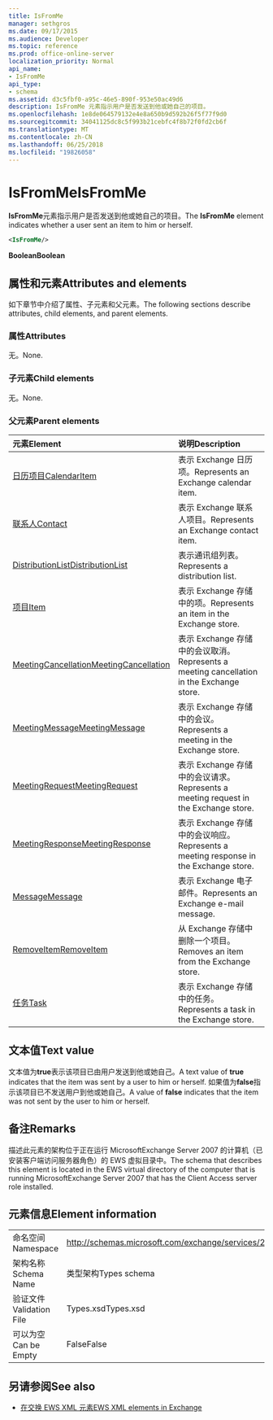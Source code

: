 ```yaml
---
title: IsFromMe
manager: sethgros
ms.date: 09/17/2015
ms.audience: Developer
ms.topic: reference
ms.prod: office-online-server
localization_priority: Normal
api_name:
- IsFromMe
api_type:
- schema
ms.assetid: d3c5fbf0-a95c-46e5-890f-953e50ac49d6
description: IsFromMe 元素指示用户是否发送到他或她自己的项目。
ms.openlocfilehash: 1e8de064579132e4e8a650b9d592b26f5f77f9d0
ms.sourcegitcommit: 34041125dc8c5f993b21cebfc4f8b72f0fd2cb6f
ms.translationtype: MT
ms.contentlocale: zh-CN
ms.lasthandoff: 06/25/2018
ms.locfileid: "19826058"
---
```

# <a name="isfromme"></a><span data-ttu-id="204a4-103">IsFromMe</span><span class="sxs-lookup"><span data-stu-id="204a4-103">IsFromMe</span></span>

<span data-ttu-id="204a4-104">**IsFromMe**元素指示用户是否发送到他或她自己的项目。</span><span class="sxs-lookup"><span data-stu-id="204a4-104">The **IsFromMe** element indicates whether a user sent an item to him or herself.</span></span> 
  
```xml
<IsFromMe/>
```

 <span data-ttu-id="204a4-105">**Boolean**</span><span class="sxs-lookup"><span data-stu-id="204a4-105">**Boolean**</span></span>
## <a name="attributes-and-elements"></a><span data-ttu-id="204a4-106">属性和元素</span><span class="sxs-lookup"><span data-stu-id="204a4-106">Attributes and elements</span></span>

<span data-ttu-id="204a4-107">如下章节中介绍了属性、子元素和父元素。</span><span class="sxs-lookup"><span data-stu-id="204a4-107">The following sections describe attributes, child elements, and parent elements.</span></span>
  
### <a name="attributes"></a><span data-ttu-id="204a4-108">属性</span><span class="sxs-lookup"><span data-stu-id="204a4-108">Attributes</span></span>

<span data-ttu-id="204a4-109">无。</span><span class="sxs-lookup"><span data-stu-id="204a4-109">None.</span></span>
  
### <a name="child-elements"></a><span data-ttu-id="204a4-110">子元素</span><span class="sxs-lookup"><span data-stu-id="204a4-110">Child elements</span></span>

<span data-ttu-id="204a4-111">无。</span><span class="sxs-lookup"><span data-stu-id="204a4-111">None.</span></span>
  
### <a name="parent-elements"></a><span data-ttu-id="204a4-112">父元素</span><span class="sxs-lookup"><span data-stu-id="204a4-112">Parent elements</span></span>

|<span data-ttu-id="204a4-113">**元素**</span><span class="sxs-lookup"><span data-stu-id="204a4-113">**Element**</span></span>|<span data-ttu-id="204a4-114">**说明**</span><span class="sxs-lookup"><span data-stu-id="204a4-114">**Description**</span></span>|
|:-----|:-----|
|[<span data-ttu-id="204a4-115">日历项目</span><span class="sxs-lookup"><span data-stu-id="204a4-115">CalendarItem</span></span>](calendaritem.md) <br/> |<span data-ttu-id="204a4-116">表示 Exchange 日历项。</span><span class="sxs-lookup"><span data-stu-id="204a4-116">Represents an Exchange calendar item.</span></span>  <br/> |
|[<span data-ttu-id="204a4-117">联系人</span><span class="sxs-lookup"><span data-stu-id="204a4-117">Contact</span></span>](contact.md) <br/> |<span data-ttu-id="204a4-118">表示 Exchange 联系人项目。</span><span class="sxs-lookup"><span data-stu-id="204a4-118">Represents an Exchange contact item.</span></span>  <br/> |
|[<span data-ttu-id="204a4-119">DistributionList</span><span class="sxs-lookup"><span data-stu-id="204a4-119">DistributionList</span></span>](distributionlist.md) <br/> |<span data-ttu-id="204a4-120">表示通讯组列表。</span><span class="sxs-lookup"><span data-stu-id="204a4-120">Represents a distribution list.</span></span>  <br/> |
|[<span data-ttu-id="204a4-121">项目</span><span class="sxs-lookup"><span data-stu-id="204a4-121">Item</span></span>](item.md) <br/> |<span data-ttu-id="204a4-122">表示 Exchange 存储中的项。</span><span class="sxs-lookup"><span data-stu-id="204a4-122">Represents an item in the Exchange store.</span></span>  <br/> |
|[<span data-ttu-id="204a4-123">MeetingCancellation</span><span class="sxs-lookup"><span data-stu-id="204a4-123">MeetingCancellation</span></span>](meetingcancellation.md) <br/> |<span data-ttu-id="204a4-124">表示 Exchange 存储中的会议取消。</span><span class="sxs-lookup"><span data-stu-id="204a4-124">Represents a meeting cancellation in the Exchange store.</span></span>  <br/> |
|[<span data-ttu-id="204a4-125">MeetingMessage</span><span class="sxs-lookup"><span data-stu-id="204a4-125">MeetingMessage</span></span>](meetingmessage.md) <br/> |<span data-ttu-id="204a4-126">表示 Exchange 存储中的会议。</span><span class="sxs-lookup"><span data-stu-id="204a4-126">Represents a meeting in the Exchange store.</span></span>  <br/> |
|[<span data-ttu-id="204a4-127">MeetingRequest</span><span class="sxs-lookup"><span data-stu-id="204a4-127">MeetingRequest</span></span>](meetingrequest.md) <br/> |<span data-ttu-id="204a4-128">表示 Exchange 存储中的会议请求。</span><span class="sxs-lookup"><span data-stu-id="204a4-128">Represents a meeting request in the Exchange store.</span></span>  <br/> |
|[<span data-ttu-id="204a4-129">MeetingResponse</span><span class="sxs-lookup"><span data-stu-id="204a4-129">MeetingResponse</span></span>](meetingresponse.md) <br/> |<span data-ttu-id="204a4-130">表示 Exchange 存储中的会议响应。</span><span class="sxs-lookup"><span data-stu-id="204a4-130">Represents a meeting response in the Exchange store.</span></span>  <br/> |
|[<span data-ttu-id="204a4-131">Message</span><span class="sxs-lookup"><span data-stu-id="204a4-131">Message</span></span>](message-ex15websvcsotherref.md) <br/> |<span data-ttu-id="204a4-132">表示 Exchange 电子邮件。</span><span class="sxs-lookup"><span data-stu-id="204a4-132">Represents an Exchange e-mail message.</span></span>  <br/> |
|[<span data-ttu-id="204a4-133">RemoveItem</span><span class="sxs-lookup"><span data-stu-id="204a4-133">RemoveItem</span></span>](removeitem.md) <br/> |<span data-ttu-id="204a4-134">从 Exchange 存储中删除一个项目。</span><span class="sxs-lookup"><span data-stu-id="204a4-134">Removes an item from the Exchange store.</span></span>  <br/> |
|[<span data-ttu-id="204a4-135">任务</span><span class="sxs-lookup"><span data-stu-id="204a4-135">Task</span></span>](task.md) <br/> |<span data-ttu-id="204a4-136">表示 Exchange 存储中的任务。</span><span class="sxs-lookup"><span data-stu-id="204a4-136">Represents a task in the Exchange store.</span></span>  <br/> |
   
## <a name="text-value"></a><span data-ttu-id="204a4-137">文本值</span><span class="sxs-lookup"><span data-stu-id="204a4-137">Text value</span></span>

<span data-ttu-id="204a4-138">文本值为**true**表示该项目已由用户发送到他或她自己。</span><span class="sxs-lookup"><span data-stu-id="204a4-138">A text value of **true** indicates that the item was sent by a user to him or herself.</span></span> <span data-ttu-id="204a4-139">如果值为**false**指示该项目已不发送用户到他或她自己。</span><span class="sxs-lookup"><span data-stu-id="204a4-139">A value of **false** indicates that the item was not sent by the user to him or herself.</span></span> 
  
## <a name="remarks"></a><span data-ttu-id="204a4-140">备注</span><span class="sxs-lookup"><span data-stu-id="204a4-140">Remarks</span></span>

<span data-ttu-id="204a4-141">描述此元素的架构位于正在运行 MicrosoftExchange Server 2007 的计算机（已安装客户端访问服务器角色）的 EWS 虚拟目录中。</span><span class="sxs-lookup"><span data-stu-id="204a4-141">The schema that describes this element is located in the EWS virtual directory of the computer that is running MicrosoftExchange Server 2007 that has the Client Access server role installed.</span></span>
  
## <a name="element-information"></a><span data-ttu-id="204a4-142">元素信息</span><span class="sxs-lookup"><span data-stu-id="204a4-142">Element information</span></span>

|||
|:-----|:-----|
|<span data-ttu-id="204a4-143">命名空间</span><span class="sxs-lookup"><span data-stu-id="204a4-143">Namespace</span></span>  <br/> |http://schemas.microsoft.com/exchange/services/2006/types  <br/> |
|<span data-ttu-id="204a4-144">架构名称</span><span class="sxs-lookup"><span data-stu-id="204a4-144">Schema Name</span></span>  <br/> |<span data-ttu-id="204a4-145">类型架构</span><span class="sxs-lookup"><span data-stu-id="204a4-145">Types schema</span></span>  <br/> |
|<span data-ttu-id="204a4-146">验证文件</span><span class="sxs-lookup"><span data-stu-id="204a4-146">Validation File</span></span>  <br/> |<span data-ttu-id="204a4-147">Types.xsd</span><span class="sxs-lookup"><span data-stu-id="204a4-147">Types.xsd</span></span>  <br/> |
|<span data-ttu-id="204a4-148">可以为空</span><span class="sxs-lookup"><span data-stu-id="204a4-148">Can be Empty</span></span>  <br/> |<span data-ttu-id="204a4-149">False</span><span class="sxs-lookup"><span data-stu-id="204a4-149">False</span></span>  <br/> |
   
## <a name="see-also"></a><span data-ttu-id="204a4-150">另请参阅</span><span class="sxs-lookup"><span data-stu-id="204a4-150">See also</span></span>



- [<span data-ttu-id="204a4-151">在交换 EWS XML 元素</span><span class="sxs-lookup"><span data-stu-id="204a4-151">EWS XML elements in Exchange</span></span>](ews-xml-elements-in-exchange.md)

